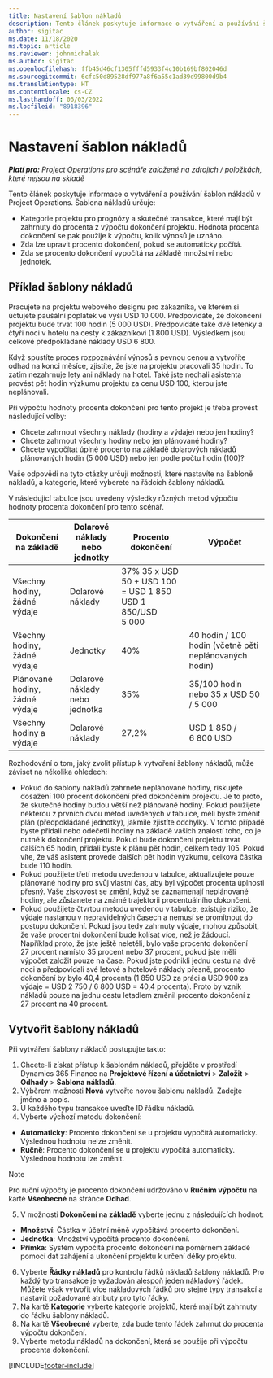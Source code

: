 ```yaml
---
title: Nastavení šablon nákladů
description: Tento článek poskytuje informace o vytváření a používání šablon nákladů v Project Operations.
author: sigitac
ms.date: 11/18/2020
ms.topic: article
ms.reviewer: johnmichalak
ms.author: sigitac
ms.openlocfilehash: ffb45d46cf1305fffd5933f4c10b169bf802046d
ms.sourcegitcommit: 6cfc50d89528df977a8f6a55c1ad39d99800d9b4
ms.translationtype: HT
ms.contentlocale: cs-CZ
ms.lasthandoff: 06/03/2022
ms.locfileid: "8918396"
---
```

# <a name="set-up-cost-templates"></a>Nastavení šablon nákladů

_**Platí pro:** Project Operations pro scénáře založené na zdrojích / položkách, které nejsou na skladě_


Tento článek poskytuje informace o vytváření a používání šablon nákladů v Project Operations. Šablona nákladů určuje:

- Kategorie projektu pro prognózy a skutečné transakce, které mají být zahrnuty do procenta z výpočtu dokončení projektu. Hodnota procenta dokončení se pak použije k výpočtu, kolik výnosů je uznáno.
- Zda lze upravit procento dokončení, pokud se automaticky počítá.
- Zda se procento dokončení vypočítá na základě množství nebo jednotek.

## <a name="cost-template-example"></a>Příklad šablony nákladů

Pracujete na projektu webového designu pro zákazníka, ve kterém si účtujete paušální poplatek ve výši USD 10 000. Předpovídáte, že dokončení projektu bude trvat 100 hodin (5 000 USD). Předpovídáte také dvě letenky a čtyři noci v hotelu na cesty k zákazníkovi (1 800 USD). Výsledkem jsou celkové předpokládané náklady USD 6 800.

Když spustíte proces rozpoznávání výnosů s pevnou cenou a vytvoříte odhad na konci měsíce, zjistíte, že jste na projektu pracovali 35 hodin. To zatím nezahrnuje lety ani náklady na hotel. Také jste nechali asistenta provést pět hodin výzkumu projektu za cenu USD 100, kterou jste neplánovali.

Při výpočtu hodnoty procenta dokončení pro tento projekt je třeba provést následující volby:

- Chcete zahrnout všechny náklady (hodiny a výdaje) nebo jen hodiny?
- Chcete zahrnout všechny hodiny nebo jen plánované hodiny?
- Chcete vypočítat úplné procento na základě dolarových nákladů plánovaných hodin (5 000 USD) nebo jen podle počtu hodin (100)?

Vaše odpovědi na tyto otázky určují možnosti, které nastavíte na šabloně nákladů, a kategorie, které vyberete na řádcích šablony nákladů.

V následující tabulce jsou uvedeny výsledky různých metod výpočtu hodnoty procenta dokončení pro tento scénář.

| Dokončení na základě | Dolarové náklady nebo jednotky | Procento dokončení | Výpočet |
| --- | --- | --- | --- |
| Všechny hodiny, žádné výdaje | Dolarové náklady | 37% 35 x USD 50 + USD 100 = USD 1 850 USD 1 850/USD 5 000 |
| Všechny hodiny, žádné výdaje | Jednotky | 40% | 40 hodin / 100 hodin (včetně pěti neplánovaných hodin) |
| Plánované hodiny, žádné výdaje | Dolarové náklady nebo jednotka | 35% | 35/100 hodin nebo 35 x USD 50 / 5 000 |
| Všechny hodiny a výdaje | Dolarové náklady | 27,2% | USD 1 850 / 6 800 USD |

Rozhodování o tom, jaký zvolit přístup k vytvoření šablony nákladů, může záviset na několika ohledech:

- Pokud do šablony nákladů zahrnete neplánované hodiny, riskujete dosažení 100 procent dokončení před dokončením projektu. Je to proto, že skutečné hodiny budou větší než plánované hodiny. Pokud použijete některou z prvních dvou metod uvedených v tabulce, měli byste změnit plán (předpokládané jednotky), jakmile zjistíte odchylky. V tomto případě byste přidali nebo odečetli hodiny na základě vašich znalostí toho, co je nutné k dokončení projektu. Pokud bude dokončení projektu trvat dalších 65 hodin, přidali byste k plánu pět hodin, celkem tedy 105. Pokud víte, že váš asistent provede dalších pět hodin výzkumu, celková částka bude 110 hodin.
- Pokud použijete třetí metodu uvedenou v tabulce, aktualizujete pouze plánované hodiny pro svůj vlastní čas, aby byl výpočet procenta úplnosti přesný. Vaše ziskovost se změní, když se zaznamenají neplánované hodiny, ale zůstanete na známé trajektorii procentuálního dokončení.
- Pokud použijete čtvrtou metodu uvedenou v tabulce, existuje riziko, že výdaje nastanou v nepravidelných časech a nemusí se promítnout do postupu dokončení. Pokud jsou tedy zahrnuty výdaje, mohou způsobit, že vaše procentní dokončení bude kolísat více, než je žádoucí. Například proto, že jste ještě neletěli, bylo vaše procento dokončení 27 procent namísto 35 procent nebo 37 procent, pokud jste měli výpočet založit pouze na čase. Pokud jste podnikli jednu cestu na dvě noci a předpovídali své letové a hotelové náklady přesně, procento dokončení by bylo 40,4 procenta (1 850 USD za práci a USD 900 za výdaje = USD 2 750 / 6 800 USD = 40,4 procenta). Proto by vznik nákladů pouze na jednu cestu letadlem změnil procento dokončení z 27 procent na 40 procent.

## <a name="create-cost-templates"></a>Vytvořit šablony nákladů
Při vytváření šablony nákladů postupujte takto:

1. Chcete-li získat přístup k šablonám nákladů, přejděte v prostředí Dynamics 365 Finance na **Projektové řízení a účetnictví** > **Založit** > **Odhady** > **Šablona nákladů**.
2. Výběrem možnosti **Nová** vytvořte novou šablonu nákladů. Zadejte jméno a popis.
3. U každého typu transakce uveďte ID řádku nákladů.
4. Vyberte výchozí metodu dokončení:

  - **Automaticky**: Procento dokončení se u projektu vypočítá automaticky. Výslednou hodnotu nelze změnit.
  - **Ručně**: Procento dokončení se u projektu vypočítá automaticky. Výslednou hodnotu lze změnit.

  > [!NOTE]
  > Pro ruční výpočty je procento dokončení udržováno v **Ručním výpočtu** na kartě **Všeobecné** na stránce **Odhad**.

5. V možnosti **Dokončení na základě** vyberte jednu z následujících hodnot:

  - **Množství**: Částka v účetní měně vypočítává procento dokončení.
  - **Jednotka**: Množství vypočítá procento dokončení.
  - **Přímka**: Systém vypočítá procento dokončení na poměrném základě pomocí dat zahájení a ukončení projektu k určení délky projektu.

6. Vyberte **Řádky nákladů** pro kontrolu řádků nákladů šablony nákladů. Pro každý typ transakce je vyžadován alespoň jeden nákladový řádek. Můžete však vytvořit více nákladových řádků pro stejné typy transakcí a nastavit požadované atributy pro tyto řádky.
7. Na kartě **Kategorie** vyberte kategorie projektů, které mají být zahrnuty do řádku šablony nákladů.
8. Na kartě **Všeobecné** vyberte, zda bude tento řádek zahrnut do procenta výpočtu dokončení.
9. Vyberte metodu nákladů na dokončení, která se použije při výpočtu procenta dokončení.


[!INCLUDE[footer-include](../includes/footer-banner.md)]